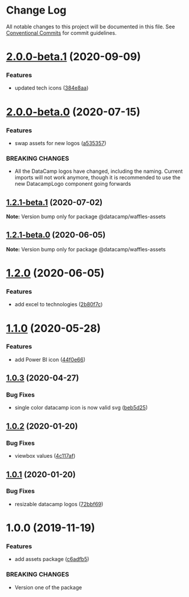 # Change Log

All notable changes to this project will be documented in this file.
See [Conventional Commits](https://conventionalcommits.org) for commit guidelines.

# [2.0.0-beta.1](https://github.com/datacamp/design-system/compare/@datacamp/waffles-assets@2.0.0-beta.0...@datacamp/waffles-assets@2.0.0-beta.1) (2020-09-09)


### Features

* updated tech icons ([384e8aa](https://github.com/datacamp/design-system/commit/384e8aa))





# [2.0.0-beta.0](https://github.com/datacamp/design-system/compare/@datacamp/waffles-assets@1.2.1-beta.1...@datacamp/waffles-assets@2.0.0-beta.0) (2020-07-15)


### Features

* swap assets for new logos ([a535357](https://github.com/datacamp/design-system/commit/a535357))


### BREAKING CHANGES

* All the DataCamp logos have changed, including the 
naming. Current imports will not work anymore, though it is recommended 
to use the new DatacampLogo component going forwards





## [1.2.1-beta.1](https://github.com/datacamp/design-system/compare/@datacamp/waffles-assets@1.2.1-beta.0...@datacamp/waffles-assets@1.2.1-beta.1) (2020-07-02)

**Note:** Version bump only for package @datacamp/waffles-assets





## [1.2.1-beta.0](https://github.com/datacamp/design-system/compare/@datacamp/waffles-assets@1.2.0...@datacamp/waffles-assets@1.2.1-beta.0) (2020-06-05)

**Note:** Version bump only for package @datacamp/waffles-assets





# [1.2.0](https://github.com/datacamp/design-system/compare/@datacamp/waffles-assets@1.1.0...@datacamp/waffles-assets@1.2.0) (2020-06-05)


### Features

* add excel to technologies ([2b80f7c](https://github.com/datacamp/design-system/commit/2b80f7c))





# [1.1.0](https://github.com/datacamp/design-system/compare/@datacamp/waffles-assets@1.0.3...@datacamp/waffles-assets@1.1.0) (2020-05-28)


### Features

* add Power BI icon ([44f0e66](https://github.com/datacamp/design-system/commit/44f0e66))





## [1.0.3](https://github.com/datacamp/design-system/compare/@datacamp/waffles-assets@1.0.2...@datacamp/waffles-assets@1.0.3) (2020-04-27)


### Bug Fixes

* single color datacamp icon is now valid svg ([beb5d25](https://github.com/datacamp/design-system/commit/beb5d25))





## [1.0.2](https://github.com/datacamp/design-system/compare/@datacamp/waffles-assets@1.0.1...@datacamp/waffles-assets@1.0.2) (2020-01-20)


### Bug Fixes

* viewbox values ([4c117af](https://github.com/datacamp/design-system/commit/4c117af))





## [1.0.1](https://github.com/datacamp/design-system/compare/@datacamp/waffles-assets@1.0.0...@datacamp/waffles-assets@1.0.1) (2020-01-20)


### Bug Fixes

* resizable datacamp logos ([72bbf69](https://github.com/datacamp/design-system/commit/72bbf69))





# 1.0.0 (2019-11-19)


### Features

* add assets package ([c6adfb5](https://github.com/datacamp/design-system/commit/c6adfb5))


### BREAKING CHANGES

* Version one of the package
